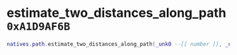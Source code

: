 # estimate_two_distances_along_path `0xA1D9AF6B`

```lua
natives.path.estimate_two_distances_along_path(_unk0 --[[ number ]], _unk1 --[[ number ]], _unk2 --[[ number ]], _unk3 --[[ number ]], _unk4 --[[ number ]], _unk5 --[[ number ]])
```
